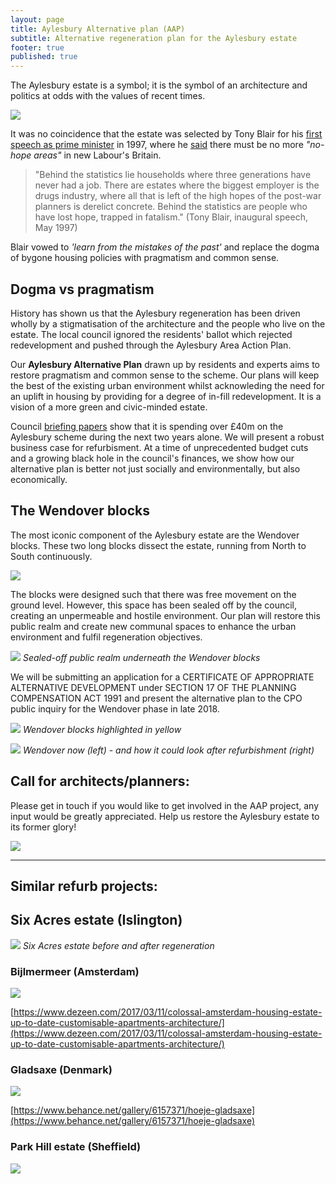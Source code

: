 ```yaml
---
layout: page
title: Aylesbury Alternative plan (AAP)
subtitle: Alternative regeneration plan for the Aylesbury estate
footer: true
published: true
---
```

The Aylesbury estate is a symbol; it is the symbol of an architecture and politics at odds with the values of recent times.

![](/img/blairaylesbury.jpg)

It was no coincidence that the estate was selected by Tony Blair for his [first speech as prime minister](http://www.independent.co.uk/news/blairs-pledge-to-the-dark-estates-1253883.html) in 1997, where he [said](http://www.bbc.co.uk/news/special/politics97/news/06/0602/blair.shtml) there must be no more _"no-hope areas"_ in new Labour's Britain. 

>"Behind the statistics lie households where three generations have never had a job. There are estates where the biggest employer is the drugs industry, where all that is left of the high hopes of the post-war planners is derelict concrete. Behind the statistics are people who have lost hope, trapped in fatalism." (Tony Blair, inaugural speech, May 1997) 

Blair vowed to _'learn from the mistakes of the past'_ and replace the dogma of bygone housing policies with pragmatism and common sense. 

## Dogma vs pragmatism
History has shown us that the Aylesbury regeneration has been driven wholly by a stigmatisation of the architecture and the people who live on the estate. The local council ignored the residents' ballot which rejected redevelopment and pushed through the Aylesbury Area Action Plan. 

Our __Aylesbury Alternative Plan__ drawn up by residents and experts aims to restore pragmatism and common sense to the scheme. Our plans will keep the best of the existing urban environment whilst acknowleding the need for an uplift in housing by providing for a degree of in-fill redevelopment. It is a vision of a more green and civic-minded estate.

Council [briefing papers](http://moderngov.southwark.gov.uk/documents/s63817/Report.Aylesbury%20Regeneration%20Delivery.pdf) show that it is spending over £40m on the Aylesbury scheme during the next two years alone. We will present a robust business case for refurbisment. At a time of unprecedented budget cuts and a growing black hole in the council's finances, we show how our alternative plan is better not just socially and environmentally, but also economically. 

## The Wendover blocks
The most iconic component of the Aylesbury estate are the Wendover blocks. These two long blocks dissect the estate, running from North to South continuously.

![](/img/wendover2.jpg)

The blocks were designed such that there was free movement on the ground level. However, this space has been sealed off by the council, creating an unpermeable and hostile environment. Our plan will restore this public realm and create new communal spaces to enhance the urban environment and fulfil regeneration objectives.

![](/img/aylesburyparkingspace.png)
*Sealed-off public realm underneath the Wendover blocks*

We will be submitting an application for a CERTIFICATE OF APPROPRIATE ALTERNATIVE DEVELOPMENT under SECTION 17 OF THE PLANNING COMPENSATION ACT 1991 and present the alternative plan to the CPO public inquiry for the Wendover phase in late 2018.  

![](/img/phase1.jpg)
*Wendover blocks highlighted in yellow*

![](/img/wendcomp.jpg)
*Wendover now (left) - and how it could look after refurbishment (right)*

## Call for architects/planners:
Please get in touch if you would like to get involved in the AAP project, any input would be greatly appreciated. Help us restore the Aylesbury estate to its former glory!

![](/img/aylesburyarchivephotos.jpg) 


- - - -


## Similar refurb projects:

## Six Acres estate (Islington)

![](/img/sixacresbeforeafter.jpg) 
*Six Acres estate before and after regeneration*

### Bijlmermeer (Amsterdam)

![](/img/biljmeer.jpg)

[https://www.dezeen.com/2017/03/11/colossal-amsterdam-housing-estate-up-to-date-customisable-apartments-architecture/](https://www.dezeen.com/2017/03/11/colossal-amsterdam-housing-estate-up-to-date-customisable-apartments-architecture/)

### Gladsaxe (Denmark)

![](/img/gladsaxe.jpg)

[https://www.behance.net/gallery/6157371/hoeje-gladsaxe](https://www.behance.net/gallery/6157371/hoeje-gladsaxe)

### Park Hill estate (Sheffield)

![](/img/parkhill.jpg)
